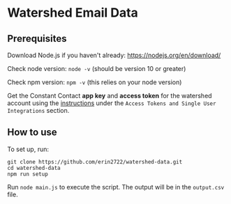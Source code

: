 # Watershed Email Data

## Prerequisites

Download Node.js if you haven't already: https://nodejs.org/en/download/

Check node version: `node -v` (should be version 10 or greater)

Check npm version: `npm -v` (this relies on your node version)

Get the Constant Contact **app key** and **access token** for the watershed account using the [instructions](https://developer.constantcontact.com/docs/authentication/authentication.html) under the `Access Tokens and Single User Integrations` section.

## How to use

To set up, run:

```
git clone https://github.com/erin2722/watershed-data.git
cd watershed-data
npm run setup
```

Run `node main.js` to execute the script. The output will be in the `output.csv` file.
